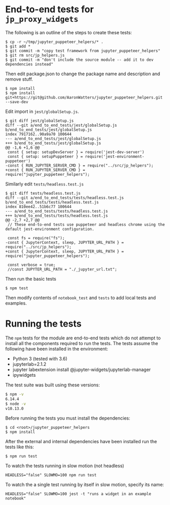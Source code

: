 # End-to-end tests for `jp_proxy_widgets`

The following is an outline of the steps to create these tests:

```
$ cp -r ~/tmp/jupyter_puppeteer_helpers/* .
$ git add *
$ git commit -m "copy test framework from jupyter_puppeteer_helpers"
$ git rm src/jp_helpers.js 
$ git commit -m "don't include the source module -- add it to dev dependencies instead"
```
Then edit package.json to change the package name and description and remove stuff.
```
$ npm install
$ npm install git+https://git@github.com/AaronWatters/jupyter_puppeteer_helpers.git --save-dev
```

Edit import in `jest/globalSetup.js`.

```
$ git diff jest/globalSetup.js 
diff --git a/end_to_end_tests/jest/globalSetup.js b/end_to_end_tests/jest/globalSetup.js
index 7917162..90a9a70 100644
--- a/end_to_end_tests/jest/globalSetup.js
+++ b/end_to_end_tests/jest/globalSetup.js
@@ -1,6 +1,6 @@
 const { setup: setupDevServer } = require('jest-dev-server')
 const { setup: setupPuppeteer } = require('jest-environment-puppeteer')
-const { RUN_JUPYTER_SERVER_CMD } = require("../src/jp_helpers");
+const { RUN_JUPYTER_SERVER_CMD } = require("jupyter_puppeteer_helpers");
```

Similarly edit `tests/headless.test.js`

```
$ git diff tests/headless.test.js 
diff --git a/end_to_end_tests/tests/headless.test.js b/end_to_end_tests/tests/headless.test.js
index 810ee42..51b6c77 100644
--- a/end_to_end_tests/tests/headless.test.js
+++ b/end_to_end_tests/tests/headless.test.js
@@ -2,7 +2,7 @@
 // These end-to-end tests use puppeteer and headless chrome using the default jest-environment configuration.
 
 const fs = require("fs");
-const { JupyterContext, sleep, JUPYTER_URL_PATH } = require("../src/jp_helpers");
+const { JupyterContext, sleep, JUPYTER_URL_PATH } = require("jupyter_puppeteer_helpers");
 
 const verbose = true;
 //const JUPYTER_URL_PATH = "./_jupyter_url.txt";
```

Then run the basic tests
```
$ npm test
```

Then modify contents of `notebook_test` and `tests` to add local tests and examples.

# Running the tests

The `npm` tests for the module are end-to-end tests which do not attempt
to install all the components required to run the tests.  The tests assume
the following have been installed in the environment:

- Python 3 (tested with 3.6)
- jupyterlab=2.1.2
- jupyter labextension install @jupyter-widgets/jupyterlab-manager
- ipywidgets

The test suite was built using these versions:

```bash
$ npm -v
6.14.4
$ node -v
v10.13.0
```

Before running the tests you must install the dependencies:

```
$ cd <root>/jupyter_puppeteer_helpers
$ npm install
```

After the external and internal dependencies have been installed run the tests like this:

```
$ npm run test
```

To watch the tests running in slow motion (not headless)

```
HEADLESS="false" SLOWMO=100 npm run test
```

To watch the a single test running by itself in slow motion, specify its name:

```
HEADLESS="false" SLOWMO=100 jest -t "runs a widget in an example notebook"
```
